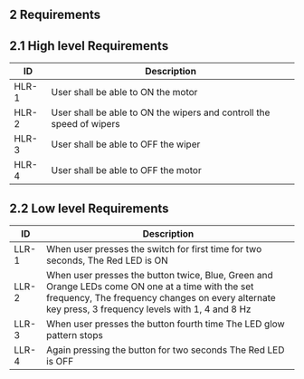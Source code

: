   ## **2 Requirements**

  ## **2.1 High level Requirements**

  <html>
<body>
<!--StartFragment-->

ID | Description
-- | --
HLR-1 | User shall be able to ON the motor
HLR-2 | User shall be able to ON the wipers and controll the speed of wipers 
HLR-3 | User shall be able to OFF the wiper
HLR-4 | User shall be able to OFF the motor

<!--EndFragment-->
</body>
</html>

  ## **2.2 Low level Requirements**

<html>
<body>
<!--StartFragment-->

ID | Description
-- | --
LLR-1 | When user presses the switch for first time for two seconds, The Red LED is ON
LLR-2 | When user presses the button twice,  Blue, Green and Orange LEDs come ON one at a time with the set frequency, The frequency changes on every alternate key press, 3 frequency levels with 1, 4 and 8 Hz
LLR-3 | When user presses the button  fourth time The LED glow pattern stops 
LLR-4 | Again pressing the button for two seconds The Red LED is OFF

<!--EndFragment-->
</body>
</html>

